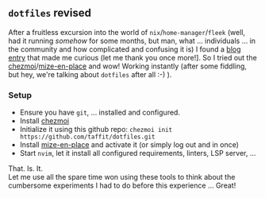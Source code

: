## `dotfiles` revised
After a fruitless excursion into the world of `nix`/`home-manager`/`fleek` (well, had it running _somehow_
for some months, but man, what ... individuals ... in the community and how complicated and confusing it is)
I found a [blog entry](https://www.rousette.org.uk/archives/a-tour-around-chezmoi/) that made me curious (let
me thank you once more!]. So I tried out the [chezmoi](https://www.chezmoi.io/)/[mize-en-place](https://mise.jdx.dev/)
and wow! Working instantly (after some fiddling, but hey, we're talking about `dotfiles` after all :-) ).

### Setup
- Ensure you have `git`, ... installed and configured.
- Install [chezmoi](https://www.chezmoi.io/install/)
- Initialize it using this github repo: `chezmoi init https://github.com/taffit/dotfiles.git`
- Install [mize-en-place](https://mise.jdx.dev/getting-started.html#_1-install-mise-cli) and activate it (or simply log out and in once)
- Start `nvim`, let it install all configured requirements, linters, LSP server, ...

That. Is. It.    
Let me use all the spare time won using these tools to think about the cumbersome experiments I had to do 
before this experience ... Great!
